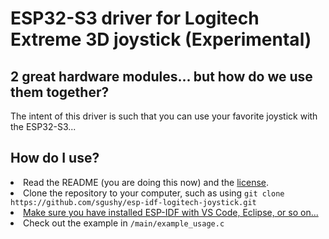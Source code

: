 <h1>ESP32-S3 driver for Logitech Extreme 3D joystick (Experimental)</h1> 

<h2>2 great hardware modules... but how do we use them together?</h2>

The intent of this driver is such that you can use your favorite joystick with the ESP32-S3...

<h2>How do I use?</h2>

<li>Read the README (you are doing this now) and the <a href="https://github.com/sgushy/esp-idf-logitech-joystick/blob/main/LICENSE">license</a>.</li>

<li>Clone the repository to your computer, such as using <code>git clone https://github.com/sgushy/esp-idf-logitech-joystick.git</code></li>

<li><a href="https://docs.espressif.com/projects/esp-idf/en/stable/esp32/get-started/index.html">Make sure you have installed ESP-IDF with VS Code, Eclipse, or so on...</a></li>

<li>Check out the example in <code>/main/example_usage.c</code></li>

